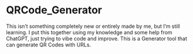 # QRCode_Generator
This isn’t something completely new or entirely made by me, but I’m still learning. I put this together using my knowledge and some help from ChatGPT, just trying to vibe code and improve. This is a Generator tool that can generate QR Codes with URLs.
